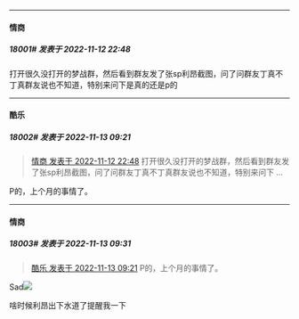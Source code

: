*****

####  情商  
##### 18001#       发表于 2022-11-12 22:48

打开很久没打开的梦战群，然后看到群友发了张sp利昂截图，问了问群友丁真不丁真群友说也不知道，特别来问下是真的还是p的



*****

####  酷乐  
##### 18002#       发表于 2022-11-13 09:21

<blockquote><a href="httphttps://bbs.saraba1st.com/2b/forum.php?mod=redirect&amp;goto=findpost&amp;pid=58406274&amp;ptid=1540825" target="_blank">情商 发表于 2022-11-12 22:48</a>
打开很久没打开的梦战群，然后看到群友发了张sp利昂截图，问了问群友丁真不丁真群友说也不知道，特别来问下 ...</blockquote>
P的，上个月的事情了。



*****

####  情商  
##### 18003#       发表于 2022-11-13 09:31

<blockquote><a href="httphttps://bbs.saraba1st.com/2b/forum.php?mod=redirect&amp;goto=findpost&amp;pid=58410022&amp;ptid=1540825" target="_blank">酷乐 发表于 2022-11-13 09:21</a>
P的，上个月的事情了。</blockquote>
Sad<img src="https://static.saraba1st.com/image/smiley/face2017/002.png" referrerpolicy="no-referrer">

啥时候利昂出下水道了提醒我一下

